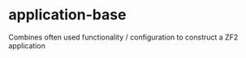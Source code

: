 application-base
================

Combines often used functionality / configuration to construct a ZF2 application
